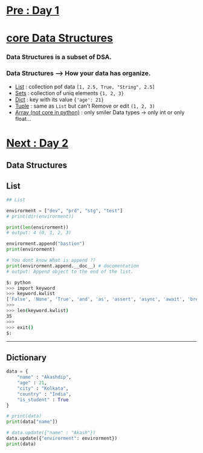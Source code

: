 # [Pre : **Day 1**](../Day%201/readme.md)


# [core Data Structures](https://github.com/akashdip2001/ML-Machine-Learning/tree/main/py#list-tuple-set-dict)

### Data Structures is a subset of DSA.
### Data Structures --> How your data has organize.

- [List](https://github.com/akashdip2001/ML-Machine-Learning/tree/main/py#list) : collection pof data `[1, 2.5, True, "String", 2.5]`
- [Sets](https://github.com/akashdip2001/ML-Machine-Learning/tree/main/py#set)  : collection of uniq elements `{1, 2, 3}`
- [Dict](https://github.com/akashdip2001/ML-Machine-Learning/tree/main/py#dictionary)   : key with its value `{'age': 21}`
- [Tuple](https://github.com/akashdip2001/ML-Machine-Learning/tree/main/py#tuple)   : same as `List` but can't Remove or edit `(1, 2, 3)`
- [Array (not core in python)](https://github.com/akashdip2001/ML-Machine-Learning/tree/main/py#arrays) : only smiler Data types -> only int or only float...


# [Next : **Day 2**](../Day%202/readme.md)


## Data Structures

## List
```python
## List

envirorment = ["dev", "prd", "stg", "test"]
# print(dir(envirorment))

print(len(envirorment))
# output: 4 (0, 1, 2, 3)

envirorment.append("bastion")
print(envirorment)

# You dont know What is append ??
print(envirorment.append.__doc__) # docomentation
# output: Append object to the end of the list.
```

```bash
$: python
>>> import keyword
>>> keyword.kwlist 
['False', 'None', 'True', 'and', 'as', 'assert', 'async', 'await', 'break', 'class', 'continue', 'def', 'del', 'elif', 'else', 'except', 'finally', 'for', 'from', 'global', 'if', 'import', 'in', 'is', 'lambda', 'nonlocal', 'not', 'or', 'pass', 'raise', 'return', 'try', 'while', 'with', 'yield']
>>>
>>> len(keyword.kwlist)
35
>>>
>>> exit()
$:
```

---

## Dictionary

```python
data = {
    "name" : "Akashdip",
    "age" : 21,
    "city" : "Kolkata",
    "country" : "India",
    "is_student" : True
}

# print(data)
print(data["name"])

# data.update({"name" : "Akash"})
data.update({"envirorment": envirorment})
print(data)
```